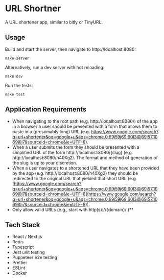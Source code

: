 # URL Shortner

A URL shortener app, similar to bitly or TinyURL.

## Usage

Build and start the server, then navigate to http://localhost:8080:

```
make server
```

Alternatively, run a dev server with hot reloading:

```
make dev
```

Run the tests:

```
make test
```

## Application Requirements

- When navigating to the root path (e.g. http://localhost:8080/) of the app in a browser a user should be presented with a form that allows them to paste in a (presumably long) URL (e.g. https://www.google.com/search?q=url+shortener&oq=google+u&aqs=chrome.0.69i59j69i60l3j0j69i57.1069j0j7&sourceid=chrome&ie=UTF-8).
- When a user submits the form they should be presented with a simplified URL of the form http://localhost:8080/{slug} (e.g. http://localhost:8080/h40Xg2). The format and method of generation of the slug is up to your discretion.
- When a user navigates to a shortened URL that they have been provided by the app (e.g. http://localhost:8080/h40Xg2) they should be redirected to the original URL that yielded that short URL (e.g [https://www.google.com/search?q=url+shortener&oq=google+u&aqs=chrome.0.69i59j69i60l3j0j69i57.1069j0j7&sourceid=chrome&ie=UTF-8](https://www.google.com/search?q=url+shortener&oq=google+u&aqs=chrome.0.69i59j69i60l3j0j69i57.1069j0j7&sourceid=chrome&ie=UTF-8)).
- Only allow valid URLs (e.g., start with http(s)://{domain}/ )\*\*

## Tech Stack

- React / Next.js
- Redis
- Typescript
- Jest unit testing
- Puppeteer e2e testing
- Prettier
- ESLint
- Docker
